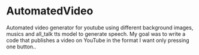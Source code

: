 # AutomatedVideo
Automated video generator for youtube using different background images, musics and all_talk tts model to generate speech. My goal was to write a code that publishes a video on YouTube in the format I want only pressing one button..

